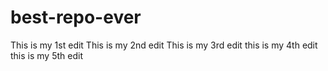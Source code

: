 # best-repo-ever
This is my 1st edit
This is my 2nd edit
This is my 3rd edit
this is my 4th edit
this is my 5th edit